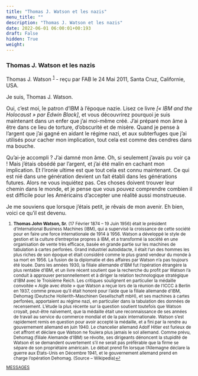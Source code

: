 ```yaml
---
title: "Thomas J. Watson et les nazis"
menu_title: ""
description: "Thomas J. Watson et les nazis"
date: 2022-06-01 06:00:01+00:193
draft: False
hidden: True
weight:
---
```

### Thomas J. Watson et les nazis

Thomas J. Watson <sup id="a1">[1](#f1)</sup> - reçu par FAB le 24 Mai 2011, Santa Cruz, Californie, USA.

Je suis, Thomas J. Watson.

Oui, c’est moi, le patron d’IBM à l’époque nazie. Lisez ce livre *[« IBM and the Holocaust » par Edwin Black]*, et vous découvrirez pourquoi je suis maintenant dans un enfer que j’ai moi-même créé. J’ai préparé mon âme à être dans ce lieu de torture, d’obscurité et de misère. Quand je pense à l’argent que j’ai gagné en aidant le régime nazi, et aux subterfuges que j’ai utilisés pour cacher mon implication, tout cela est comme des cendres dans ma bouche.

Qu’ai-je accompli ? J’ai damné mon âme. Oh, si seulement j’avais pu voir ça ! Mais j’étais obsédé par l’argent, et j’ai été malin en cachant mon implication. Et l’ironie ultime est que tout cela est connu maintenant. Ce qui est nié dans une génération devient un fait établi dans les générations futures. Alors ne vous inquiétez pas. Ces choses doivent trouver leur chemin dans le monde, et je pense que vous pouvez comprendre combien il est difficile pour les Américains d’accepter une réalité aussi monstrueuse.

Je me souviens que lorsque j’étais petit, je rêvais de mon avenir. Eh bien, voici ce qu’il est devenu.
<small>

1. <large id="f1"> **Thomas John Watson, Sr.** (17 Février 1874 – 19 Juin 1956) était le président d’International Business Machines (IBM), qui a supervisé la croissance de cette société pour en faire une force internationale de 1914 à 1956. Watson a développé le style de gestion et la culture d’entreprise propres à IBM, et a transformé la société en une organisation de vente très efficace, basée en grande partie sur les machines de tabulation à cartes perforées. Grand industriel autodidacte, il était l’un des hommes les plus riches de son époque et était considéré comme le plus grand vendeur du monde à sa mort en 1956. La fusion de la diplomatie et des affaires par Watson n’a pas toujours été louée. Dans les années 1930, la filiale allemande d’IBM fut l’opération étrangère la plus rentable d’IBM, et un livre récent soutient que la recherche du profit par Watson l’a conduit à approuver personnellement et à diriger la relation technologique stratégique d’IBM avec le Troisième Reich. Les critiques soulignent en particulier la médaille convoitée « Aigle avec étoile » que Watson a reçue lors de la réunion de l’ICCC à Berlin en 1937, comme preuve qu’il était honoré pour l’aide que la filiale allemande d’IBM, Dehomag (Deutsche Hollerith-Maschinen Gesellschaft mbH), et ses machines à cartes perforées, apportaient au régime nazi, en particulier dans la tabulation des données de recensement. L’étude la plus récente sur la question soutient toutefois que Watson croyait, peut-être naïvement, que la médaille était une reconnaissance de ses années de travail au service du commerce mondial et de la paix internationale. Watson s’est rapidement remis en question pour avoir accepté la médaille, et a fini par la rendre au gouvernement allemand en juin 1940. Le chancelier allemand Adolf Hitler est furieux de cet affront et déclare que Watson ne foulera plus jamais le sol allemand. Comme prévu, Dehomag (filiale Alemande d’IBM) se révolte, ses dirigeants dénoncent la stupidité de Watson et se demandent ouvertement s’il ne serait pas préférable que la firme se sépare de son propriétaire américain. Le débat prend fin lorsque l’Allemagne déclare la guerre aux États-Unis en Décembre 1941, et le gouvernement allemand prend en charge l’opération Dehomag. (Source – Wikipedia)[↩](#a1)

[MESSAGES](fr-contemporary-messages/fr-contemporary-messages-by-date-order/fr-contemporary-messages-2011/)
